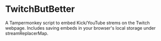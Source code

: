 # TwitchButBetter
A Tampermonkey script to embed Kick/YouTube strems on the Twitch webpage. Includes saving embeds in your browser's local storage under streamReplacerMap. 

